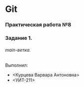 # Git
### Практическая работа №8
### Задание 1.
###### main-ветка.
###### <VaryaKurtseva>
Выполнил:
* <Курцева Варвара Антоновна>
* <УИТ-211>
